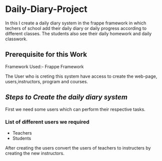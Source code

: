 # Daily-Diary-Project
In this I create a daily diary system in the frappe framework in which techers of school add their daily diary or daily progress according to different classes. The students also see their daily homework and daily classwork.

## Prerequisite for this Work
Framework Used:- Frappe Framework

The User who is creting this system have access to create the web-page, users,instructors, program and courses.

## ***Steps to Create the daily diary system***

First we need some users which can perform their respective tasks. 

### List of different users we required

- Teachers
- Students

After creating the users convert the users of teachers to instructers by creating the new instructors. 
